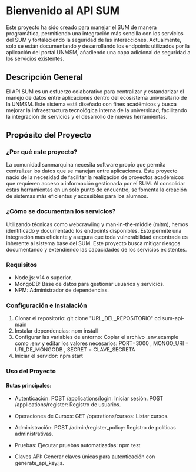# Bienvenido al API SUM
Este proyecto ha sido creado para manejar el SUM de manera programática, permitiendo una integración más sencilla con los servicios del SUM y fortaleciendo la seguridad de las interacciones. Actualmente, solo se están documentando y desarrollando los endpoints utilizados por la aplicación del portal UNMSM, añadiendo una capa adicional de seguridad a los servicios existentes.

## Descripción General
El API SUM es un esfuerzo colaborativo para centralizar y estandarizar el manejo de datos entre aplicaciones dentro del ecosistema universitario de la UNMSM. Este sistema está diseñado con fines académicos y busca mejorar la infraestructura tecnológica interna de la universidad, facilitando la integración de servicios y el desarrollo de nuevas herramientas.

## Propósito del Proyecto
### ¿Por qué este proyecto?
La comunidad sanmarquina necesita software propio que permita centralizar los datos que se manejan entre aplicaciones. Este proyecto nació de la necesidad de facilitar la realización de proyectos académicos que requieren acceso a información gestionada por el SUM. Al consolidar estas herramientas en un solo punto de encuentro, se fomenta la creación de sistemas más eficientes y accesibles para los alumnos.

### ¿Cómo se documentan los servicios?
Utilizando técnicas como webcrawling y man-in-the-middle (mitm), hemos identificado y documentado los endpoints disponibles. Esto permite una integración más eficiente y asegura que toda vulnerabilidad encontrada es inherente al sistema base del SUM. Este proyecto busca mitigar riesgos documentando y extendiendo las capacidades de los servicios existentes.

### Requisitos
- Node.js: v14 o superior.
- MongoDB: Base de datos para gestionar usuarios y servicios.
- NPM: Administrador de dependencias.

### Configuración e Instalación
1. Clonar el repositorio:
git clone "URL_DEL_REPOSITORIO"
cd sum-api-main
2. Instalar dependencias:
npm install
3. Configurar las variables de entorno: Copiar el archivo .env.example como .env y editar los valores necesarios:
PORT=3000
, MONGO_URI = URI_DE_MONGODB
, SECRET = CLAVE_SECRETA
4. Iniciar el servidor:
npm start

### Uso del Proyecto
#### Rutas principales:

- Autenticación:
POST /applications/login: Iniciar sesión.
POST /applications/register: Registro de usuarios.
- Operaciones de Cursos:
GET /operations/cursos: Listar cursos.
- Administración:
POST /admin/register_policy: Registro de políticas administrativas.

- Pruebas: Ejecutar pruebas automatizadas: npm test

- Claves API: Generar claves únicas para autenticación con generate_api_key.js.
